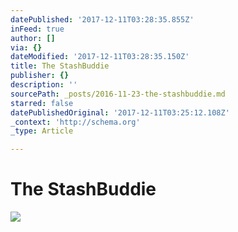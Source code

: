 ```yaml
---
datePublished: '2017-12-11T03:28:35.855Z'
inFeed: true
author: []
via: {}
dateModified: '2017-12-11T03:28:35.150Z'
title: The StashBuddie
publisher: {}
description: ''
sourcePath: _posts/2016-11-23-the-stashbuddie.md
starred: false
datePublishedOriginal: '2017-12-11T03:25:12.108Z'
_context: 'http://schema.org'
_type: Article

---
```

# The StashBuddie
![](https://imgflo.herokuapp.com/graph/2b2431f8e7ba7b0/b77a5bc8e60d113fbfdf233edf0d8ba2/croprotate.jpg?cropheight=1628&cropwidth=1288&degrees=0&input=https%3A%2F%2Fthe-grid-user-content.s3-us-west-2.amazonaws.com%2F8c8859e6-7707-4295-a654-24c411e6881f.jpg&x=8&y=0)